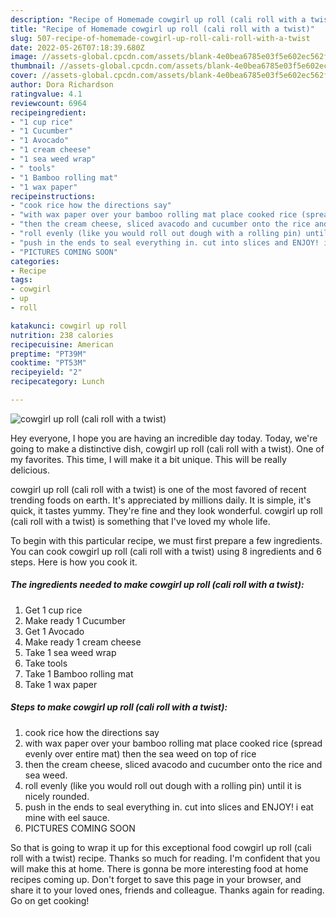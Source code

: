 ```yaml
---
description: "Recipe of Homemade cowgirl up roll (cali roll with a twist)"
title: "Recipe of Homemade cowgirl up roll (cali roll with a twist)"
slug: 507-recipe-of-homemade-cowgirl-up-roll-cali-roll-with-a-twist
date: 2022-05-26T07:18:39.680Z
image: //assets-global.cpcdn.com/assets/blank-4e0bea6785e03f5e602ec562f230caae08da540cada707380b4fe1bbebba43da.png
thumbnail: //assets-global.cpcdn.com/assets/blank-4e0bea6785e03f5e602ec562f230caae08da540cada707380b4fe1bbebba43da.png
cover: //assets-global.cpcdn.com/assets/blank-4e0bea6785e03f5e602ec562f230caae08da540cada707380b4fe1bbebba43da.png
author: Dora Richardson
ratingvalue: 4.1
reviewcount: 6964
recipeingredient:
- "1 cup rice"
- "1 Cucumber"
- "1 Avocado"
- "1 cream cheese"
- "1 sea weed wrap"
- " tools"
- "1 Bamboo rolling mat"
- "1 wax paper"
recipeinstructions:
- "cook rice how the directions say"
- "with wax paper over your bamboo rolling mat place cooked rice (spread evenly over entire mat) then the sea weed on top of rice"
- "then the cream cheese, sliced avacodo and cucumber onto the rice and sea weed."
- "roll evenly (like you would roll out dough with a rolling pin) until it is nicely rounded."
- "push in the ends to seal everything in. cut into slices and ENJOY! i eat mine with eel sauce."
- "PICTURES COMING SOON"
categories:
- Recipe
tags:
- cowgirl
- up
- roll

katakunci: cowgirl up roll 
nutrition: 238 calories
recipecuisine: American
preptime: "PT39M"
cooktime: "PT53M"
recipeyield: "2"
recipecategory: Lunch

---
```



![cowgirl up roll (cali roll with a twist)](//assets-global.cpcdn.com/assets/blank-4e0bea6785e03f5e602ec562f230caae08da540cada707380b4fe1bbebba43da.png)

Hey everyone, I hope you are having an incredible day today. Today, we're going to make a distinctive dish, cowgirl up roll (cali roll with a twist). One of my favorites. This time, I will make it a bit unique. This will be really delicious.

cowgirl up roll (cali roll with a twist) is one of the most favored of recent trending foods on earth. It's appreciated by millions daily. It is simple, it's quick, it tastes yummy. They're fine and they look wonderful. cowgirl up roll (cali roll with a twist) is something that I've loved my whole life.




To begin with this particular recipe, we must first prepare a few ingredients. You can cook cowgirl up roll (cali roll with a twist) using 8 ingredients and 6 steps. Here is how you cook it.

<!--inarticleads1-->

##### The ingredients needed to make cowgirl up roll (cali roll with a twist):

1. Get 1 cup rice
1. Make ready 1 Cucumber
1. Get 1 Avocado
1. Make ready 1 cream cheese
1. Take 1 sea weed wrap
1. Take  tools
1. Take 1 Bamboo rolling mat
1. Take 1 wax paper




<!--inarticleads2-->

##### Steps to make cowgirl up roll (cali roll with a twist):

1. cook rice how the directions say
1. with wax paper over your bamboo rolling mat place cooked rice (spread evenly over entire mat) then the sea weed on top of rice
1. then the cream cheese, sliced avacodo and cucumber onto the rice and sea weed.
1. roll evenly (like you would roll out dough with a rolling pin) until it is nicely rounded.
1. push in the ends to seal everything in. cut into slices and ENJOY! i eat mine with eel sauce.
1. PICTURES COMING SOON




So that is going to wrap it up for this exceptional food cowgirl up roll (cali roll with a twist) recipe. Thanks so much for reading. I'm confident that you will make this at home. There is gonna be more interesting food at home recipes coming up. Don't forget to save this page in your browser, and share it to your loved ones, friends and colleague. Thanks again for reading. Go on get cooking!
